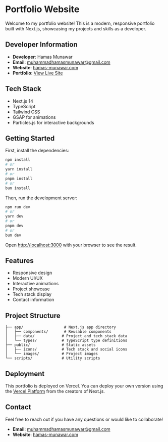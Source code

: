 # Portfolio Website

Welcome to my portfolio website! This is a modern, responsive portfolio built with Next.js, showcasing my projects and skills as a developer.

## Developer Information

- **Developer**: Hamas Munawar
- **Email**: muhammadhamasmunawar@gmail.com
- **Website**: [hamas-munawar.com](https://hamas-munawar.com)
- **Portfolio**: [View Live Site](https://hamas-munawar.com)

## Tech Stack

- Next.js 14
- TypeScript
- Tailwind CSS
- GSAP for animations
- Particles.js for interactive backgrounds

## Getting Started

First, install the dependencies:

```bash
npm install
# or
yarn install
# or
pnpm install
# or
bun install
```

Then, run the development server:

```bash
npm run dev
# or
yarn dev
# or
pnpm dev
# or
bun dev
```

Open [http://localhost:3000](http://localhost:3000) with your browser to see the result.

## Features

- Responsive design
- Modern UI/UX
- Interactive animations
- Project showcase
- Tech stack display
- Contact information

## Project Structure

```
├── app/                  # Next.js app directory
│   ├── components/       # Reusable components
│   ├── data/            # Project and tech stack data
│   └── types/           # TypeScript type definitions
├── public/              # Static assets
│   ├── icons/           # Tech stack and social icons
│   └── images/          # Project images
└── scripts/             # Utility scripts
```

## Deployment

This portfolio is deployed on Vercel. You can deploy your own version using the [Vercel Platform](https://vercel.com/new) from the creators of Next.js.

## Contact

Feel free to reach out if you have any questions or would like to collaborate!

- **Email**: muhammadhamasmunawar@gmail.com
- **Website**: [hamas-munawar.com](https://hamas-munawar.com)
